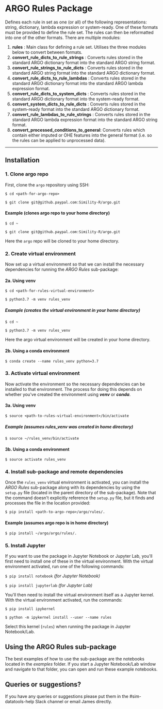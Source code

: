 # ARGO Rules Package

Defines each rule in set as one (or all) of the following representations: string, dictionary, lambda expression or system-ready. One of these formats must be provided to define the rule set. The rules can then be reformatted into one of the other formats. There are multiple modules:

1) **rules** : Main class for defining a rule set. Utilises the three modules below to convert between formats.
2) **convert_rule_dicts_to_rule_strings** : Converts rules stored in the standard ARGO dictionary format into the standard ARGO string format.
3) **convert_rule_strings_to_rule_dicts** : Converts rules stored in the standard ARGO string format into the standard ARGO dictionary format.
4) **convert_rule_dicts_to_rule_lambdas** : Converts rules stored in the standard ARGO dictionary format into the standard ARGO lambda expression format.
5) **convert_rule_dicts_to_system_dicts** : Converts rules stored in the standard ARGO dictionary format into the system-ready format.
6) **convert_system_dicts_to_rule_dicts** : Converts rules stored in the system-ready format into the standard ARGO dictionary format.
7) **convert_rule_lambdas_to_rule_strings** : Converts rules stored in the standard ARGO lambda expression format into the standard ARGO string format.
8) **convert_processed_conditions_to_general**: Converts rules which contain either imputed or OHE features into the general format (i.e. so the rules can be applied to unprocessed data).

---

## Installation

### 1. Clone argo repo

First, clone the `argo` repository using SSH:

`$ cd <path-for-argo-repo>`

`$ git clone git@github.paypal.com:Simility-R/argo.git`

#### Example (clones argo repo to your home directory)

`$ cd ~`

`$ git clone git@github.paypal.com:Simility-R/argo.git`

Here the `argo` repo will be cloned to your home directory.

### 2. Create virtual environment

Now set up a virtual environment so that we can install the necessary dependencies for running the *ARGO Rules* sub-package:

#### 2a. Using venv

`$ cd <path-for-rules-virtual-environment>`

`$ python3.7 -m venv rules_venv`

##### Example (creates the virtual environment in your home directory)

`$ cd ~`

`$ python3.7 -m venv rules_venv`

Here the argo virtual environment will be created in your home directory.

#### 2b. Using a conda environment

`$ conda create --name rules_venv python=3.7`

### 3. Activate virtual environment

Now activate the environment so the necessary dependencies can be installed to that environment. The process for doing this depends on whether you've created the environment using ***venv*** or ***conda***.

#### 3a. Using venv

`$ source <path-to-rules-virtual-environment>/bin/activate`

##### Example (assumes rules_venv was created in home directory)

`$ source ~/rules_venv/bin/activate`

#### 3b. Using a conda environment

`$ source activate rules_venv`

### 4. Install sub-package and remote dependencies

Once the `rules_venv` virtual environment is activated, you can install the *ARGO Rules* sub-package along with its dependencies by using the `setup.py` file (located in the parent directory of the sub-package). Note that the command doesn't explicitly reference the `setup.py` file, but it finds and processes the file in the location provided:

`$ pip install <path-to-argo-repo>/argo/rules/.`

#### Example (assumes argo repo is in home directory)

`$ pip install ~/argo/argo/rules/.`

### 5. Install Jupyter

If you want to use the package in Jupyter Notebook or Jupyter Lab, you'll first need to install one of these in the virtual environment. With the virtual environment activated, run one of the following commands:

`$ pip install notebook` *(for Jupyter Notebook)*

`$ pip install jupyterlab` *(for Jupyter Lab)*

You'll then need to install the virtual environment itself as a Jupyter kernel. With the virtual environment activated, run the commands:

`$ pip install ipykernel`

`$ python -m ipykernel install --user --name rules`

Select this kernel (`rules`) when running the package in Jupyter Notebook/Lab.

## Using the ARGO Rules sub-package

The best examples of how to use the sub-package are the notebooks located in the *examples* folder. If you start a Jupyter Notebook/Lab window and navigate to that folder, you can open and run these example notebooks.

## Queries or suggestions?

If you have any queries or suggestions please put them in the #sim-datatools-help Slack channel or email James directly.
